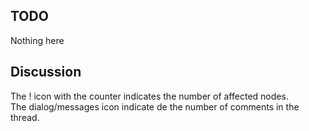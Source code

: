 ## TODO
Nothing here
## Discussion

The ! icon with the counter indicates the number of affected nodes.  
The dialog/messages icon indicate de the number of comments in the thread. 